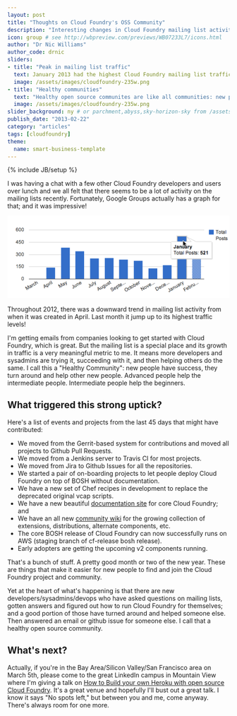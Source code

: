 ```yaml
---
layout: post
title: "Thoughts on Cloud Foundry's OSS Community"
description: "Interesting changes in Cloud Foundry mailing list activity in January 2013 and what's behind them" # Used in /articles.html listing
icon: group # see http://wbpreview.com/previews/WB07233L7/icons.html
author: "Dr Nic Williams"
author_code: drnic
sliders:
- title: "Peak in mailing list traffic"
  text: January 2013 had the highest Cloud Foundry mailing list traffic
  image: /assets/images/cloudfoundry-235w.png
- title: "Healthy communities"
  text: "Healthy open source communites are like all communities: new people helping newer people"
  image: /assets/images/cloudfoundry-235w.png
slider_background: ny # or parchment,abyss,sky-horizon-sky from /assets/sliders
publish_date: "2013-02-22"
category: "articles"
tags: [cloudfoundry]
theme:
  name: smart-business-template
---
```

{% include JB/setup %}

I was having a chat with a few other Cloud Foundry developers and users over lunch and we all felt that there seems to be a lot of activity on the mailing lists recently. Fortunately, Google Groups actually has a graph for that; and it was impressive!

<img src="/assets/articles/images/vcap-dev-list-traffic-2013-02-22.png">

Throughout 2012, there was a downward trend in mailing list activity from when it was created in April. Last month it jump up to its highest traffic levels!

I'm getting emails from companies looking to get started with Cloud Foundry, which is great. But the mailing list is a special place and its growth in traffic is a very meaningful metric to me. It means more developers and sysadmins are trying it, succeeding with it, and then helping others do the same. I call this a "Healthy Community": new people have success, they turn around and help other new people. Advanced people help the intermediate people. Intermediate people help the beginners.

## What triggered this strong uptick?

Here's a list of events and projects from the last 45 days that might have contributed:

* We moved from the Gerrit-based system for contributions and moved all projects to Github Pull Requests.
* We moved from a Jenkins server to Travis CI for most projects.
* We moved from Jira to Github Issues for all the repositories.
* We started a pair of on-boarding projects to let people deploy Cloud Foundry on top of BOSH without documentation.
* We have a new set of Chef recipes in development to replace the deprecated original vcap scripts.
* We have a new beautiful [documentation site](http://cloudfoundry.github.com/) for core Cloud Foundry; and
* We have an all new [community wiki](https://github.com/mrdavidlaing/cf-docs-contrib/wiki) for the growing collection of extensions, distributions, alternate components, etc.
* The core BOSH release of Cloud Foundry can now successfully runs on AWS (staging branch of cf-release bosh release).
* Early adopters are getting the upcoming v2 components running.

That's a bunch of stuff. A pretty good month or two of the new year. These are things that make it easier for new people to find and join the Cloud Foundry project and community.

Yet at the heart of what's happening is that there are new developers/sysadmins/devops who have asked questions on mailing lists, gotten answers and figured out how to run Cloud Foundry for themselves; and a good portion of those have turned around and helped someone else. Then answered an email or github issue for someone else. I call that a healthy open source community.

## What's next?

Actually, if you're in the Bay Area/Silicon Valley/San Francisco area on March 5th, please come to the great LinkedIn campus in Mountain View where I'm giving a talk on [How to Build your own Heroku with open source Cloud Foundry](http://www.meetup.com/silicon-valley-ruby/events/104290372/). It's a great venue and hopefully I'll bust out a great talk. I know it says "No spots left," but between you and me, come anyway. There's always room for one more.


